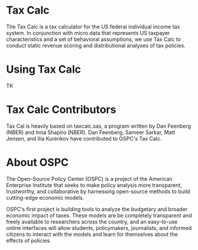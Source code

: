 Tax Calc
=======
The Tax Calc is a tax calculator for the US federal individual income tax system. In conjunction with micro data that represents US taxpayer characteristics and a set of behavioral assumptions, we use Tax Calc to conduct static revenue scoring and distributional analyses of tax policies. 

Using Tax Calc
========
TK 

Tax Calc Contributors
=======
Tax Cal is heavily based on taxcalc.sas, a program written by Dan Feenberg (NBER) and Inna Shapiro (NBER). Dan Feenberg, Sameer Sarkar, Matt Jensen, and Ilia Kurenkov have contributed to OSPC's Tax Calc. 

About OSPC
=======
The Open-Source Policy Center (OSPC) is a project of the American Enterprise Institute that seeks to make policy analysis more transparent, trustworthy, and collaborative by harnessing open-source methods to build cutting-edge economic models. 

OSPC's first project is building tools to analyze the budgetary and broader economic impact of taxes. These models are be completely transparent and freely available to researchers across the country, and an easy-to-use online interfaces will allow students, policymakers, journalists, and informed citizens to interact with the models and learn for themselves about the effects of policies. 

